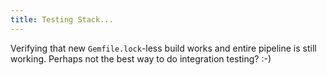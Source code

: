 ```yaml
---
title: Testing Stack...
---
```


Verifying that new `Gemfile.lock`-less build works and entire pipeline is still working. Perhaps not the best way to do integration testing? :-) 
